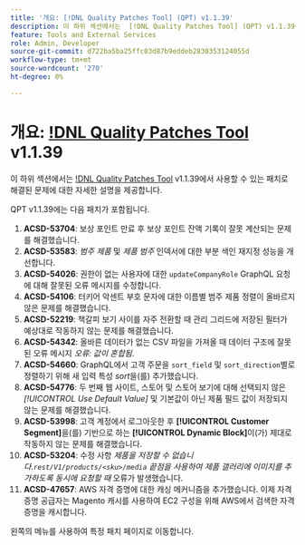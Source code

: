 ```yaml
---
title: '개요: [!DNL Quality Patches Tool] (QPT) v1.1.39'
description: 이 하위 섹션에서는  [!DNL Quality Patches Tool] (QPT) v1.1.39에서 사용할 수 있는 패치로 해결된 문제에 대한 자세한 설명을 제공합니다.
feature: Tools and External Services
role: Admin, Developer
source-git-commit: d722ba5ba25ffc03d87b9eddeb2830353124055d
workflow-type: tm+mt
source-wordcount: '270'
ht-degree: 0%

---
```


# 개요: [!DNL Quality Patches Tool](QPT) v1.1.39

이 하위 섹션에서는 [!DNL Quality Patches Tool](QPT) v1.1.39에서 사용할 수 있는 패치로 해결된 문제에 대한 자세한 설명을 제공합니다.

QPT v1.1.39에는 다음 패치가 포함됩니다.

1. **ACSD-53704**: 보상 포인트 만료 후 보상 포인트 잔액 기록이 잘못 계산되는 문제를 해결했습니다.
1. **ACSD-53583**: *범주 제품* 및 *제품 범주* 인덱서에 대한 부분 색인 재지정 성능을 개선합니다.
1. **ACSD-54026**: 권한이 없는 사용자에 대한 `updateCompanyRole` GraphQL 요청에 대해 잘못된 오류 메시지를 수정합니다.
1. **ACSD-54106**: 터키어 악센트 부호 문자에 대한 이름별 범주 제품 정렬이 올바르지 않은 문제를 해결했습니다.
1. **ACSD-52219**: 책갈피 보기 사이를 자주 전환할 때 관리 그리드에 저장된 필터가 예상대로 작동하지 않는 문제를 해결했습니다.
1. **ACSD-54342**: 올바른 데이터가 없는 CSV 파일을 가져올 때 데이터 구조에 잘못된 오류 메시지 *오류: 값이 혼합됨*.
1. **ACSD-54660**: GraphQL에서 고객 주문을 `sort_field` 및 `sort_direction`별로 정렬하기 위해 새 입력 특성 *sort*&#x200B;을(를) 추가했습니다.
1. **ACSD-54776**: 두 번째 웹 사이트, 스토어 및 스토어 보기에 대해 선택되지 않은 *[!UICONTROL Use Default Value]* 및 기본값이 아닌 제품 필드 값이 저장되지 않는 문제를 해결했습니다.
1. **ACSD-53998**: 고객 계정에서 로그아웃한 후 **[!UICONTROL Customer Segment]**&#x200B;을(를) 기반으로 하는 **[!UICONTROL Dynamic Block]**&#x200B;이(가) 제대로 작동하지 않는 문제를 해결했습니다.
1. **ACSD-53204**: 수정 사항 *제품을 저장할 수 없습니다.`rest/V1/products/<sku>/media` 끝점을 사용하여 제품 갤러리에 이미지를 추가하도록 동시에 요청할 때* 오류가 발생했습니다.
1. **ACSD-47657**: AWS 자격 증명에 대한 캐싱 메커니즘을 추가했습니다. 이제 자격 증명 공급자는 Magento 캐시를 사용하여 EC2 구성을 위해 AWS에서 검색한 자격 증명을 캐시합니다.

왼쪽의 메뉴를 사용하여 특정 패치 페이지로 이동합니다.
